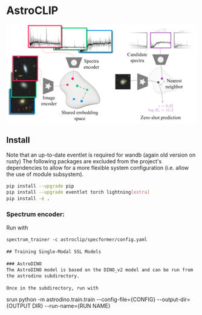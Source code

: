 # AstroCLIP

![image](assets/im_embedding.png)

## Install
Note that an up-to-date eventlet is required for wandb (again old version on rusty)
The following packages are excluded from the project's dependencies to allow for a more flexible system configuration (i.e. allow the use of module subsystem).

```bash
pip install --upgrade pip
pip install --upgrade eventlet torch lightning[extra]
pip install -e .
```

### Spectrum encoder:

Run with
```
spectrum_trainer -c astroclip/specformer/config.yaml

## Training Single-Modal SSL Models

### AstroDINO
The AstroDINO model is based on the DINO_v2 model and can be run from the astrodino subdirectory. 

Once in the subdirectory, run with
```
srun python -m astrodino.train.train --config-file={CONFIG} --output-dir={OUTPUT DIR} --run-name={RUN NAME}
```
